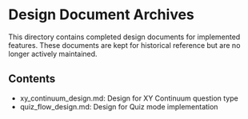 # Design Document Archives

This directory contains completed design documents for implemented features.
These documents are kept for historical reference but are no longer actively maintained.

## Contents
- xy_continuum_design.md: Design for XY Continuum question type
- quiz_flow_design.md: Design for Quiz mode implementation
